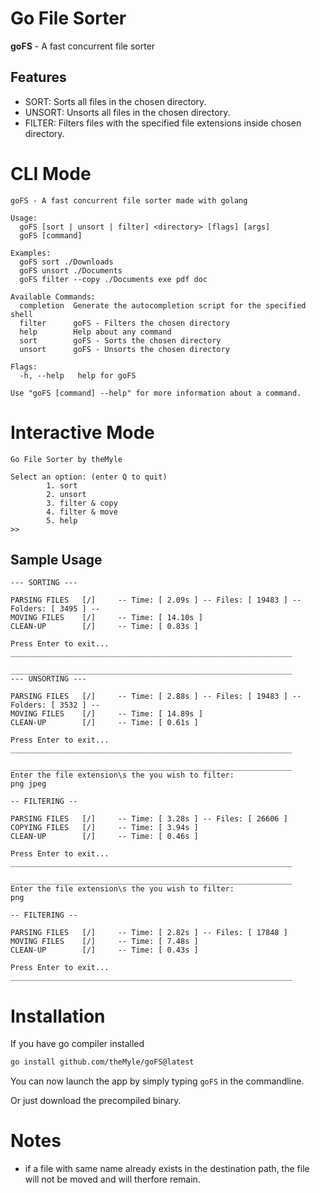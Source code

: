 # Go File Sorter

**goFS** - A fast concurrent file sorter

## Features

- SORT: Sorts all files in the chosen directory.
- UNSORT: Unsorts all files in the chosen directory.
- FILTER: Filters files with the specified file extensions inside chosen directory.

# CLI Mode

```
goFS - A fast concurrent file sorter made with golang

Usage:
  goFS [sort | unsort | filter] <directory> [flags] [args]
  goFS [command]

Examples:
  goFS sort ./Downloads
  goFS unsort ./Documents
  goFS filter --copy ./Documents exe pdf doc

Available Commands:
  completion  Generate the autocompletion script for the specified shell
  filter      goFS - Filters the chosen directory
  help        Help about any command
  sort        goFS - Sorts the chosen directory
  unsort      goFS - Unsorts the chosen directory

Flags:
  -h, --help   help for goFS

Use "goFS [command] --help" for more information about a command.
```

# Interactive Mode 

```
Go File Sorter by theMyle

Select an option: (enter Q to quit)
        1. sort
        2. unsort
        3. filter & copy
        4. filter & move
        5. help
>>
```

## Sample Usage

```
--- SORTING ---

PARSING FILES   [/]     -- Time: [ 2.09s ] -- Files: [ 19483 ] -- Folders: [ 3495 ] --
MOVING FILES    [/]     -- Time: [ 14.10s ]
CLEAN-UP        [/]     -- Time: [ 0.83s ]

Press Enter to exit...
_______________________________________________________________

_______________________________________________________________
--- UNSORTING ---

PARSING FILES   [/]     -- Time: [ 2.88s ] -- Files: [ 19483 ] -- Folders: [ 3532 ] --
MOVING FILES    [/]     -- Time: [ 14.89s ]
CLEAN-UP        [/]     -- Time: [ 0.61s ]

Press Enter to exit...
_______________________________________________________________

_______________________________________________________________
Enter the file extension\s the you wish to filter: 
png jpeg

-- FILTERING --

PARSING FILES   [/]     -- Time: [ 3.28s ] -- Files: [ 26606 ]
COPYING FILES   [/]     -- Time: [ 3.94s ]
CLEAN-UP        [/]     -- Time: [ 0.46s ]

Press Enter to exit...
_______________________________________________________________

_______________________________________________________________
Enter the file extension\s the you wish to filter: 
png

-- FILTERING --

PARSING FILES   [/]     -- Time: [ 2.82s ] -- Files: [ 17848 ]
MOVING FILES    [/]     -- Time: [ 7.48s ]
CLEAN-UP        [/]     -- Time: [ 0.43s ]

Press Enter to exit...
_______________________________________________________________
```

# Installation

If you have go compiler installed 

```bash
go install github.com/theMyle/goFS@latest
```
You can now launch the app by simply typing `goFS` in the commandline.

Or just download the precompiled binary.

# Notes

- if a file with same name already exists in the destination path, the file will not be moved and will therfore remain. 
